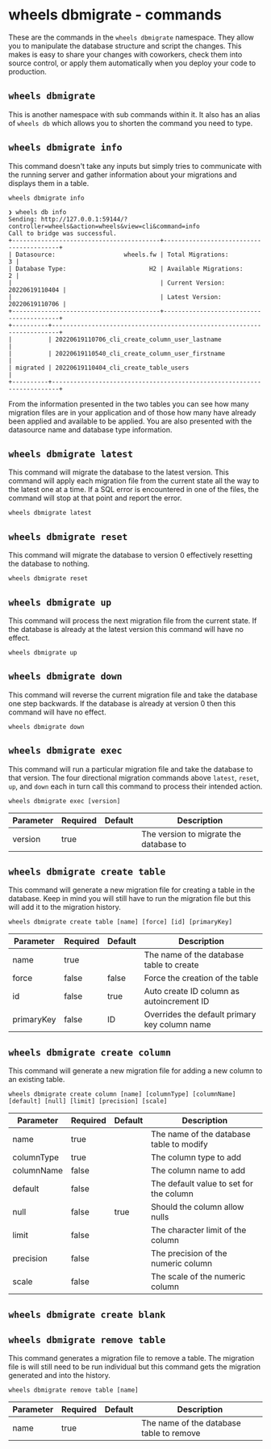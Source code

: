 # wheels dbmigrate - commands

These are the commands in the `wheels dbmigrate` namespace. They allow you to manipulate the
database structure and script the changes. This makes is easy to share your changes with
coworkers, check them into source control, or apply them automatically when you deploy your
code to production.

## `wheels dbmigrate`

This is another namespace with sub commands within it. It also has an alias of `wheels db` which allows you to shorten the command you need to type.

## `wheels dbmigrate info`

This command doesn't take any inputs but simply tries to communicate with the running server and gather information
about your migrations and displays them in a table.

```
wheels dbmigrate info
```

```
❯ wheels db info
Sending: http://127.0.0.1:59144/?controller=wheels&action=wheels&view=cli&command=info
Call to bridge was successful.
+-----------------------------------------+-----------------------------------------+
| Datasource:                   wheels.fw | Total Migrations:                     3 |
| Database Type:                       H2 | Available Migrations:                 2 |
|                                         | Current Version:         20220619110404 |
|                                         | Latest Version:          20220619110706 |
+-----------------------------------------+-----------------------------------------+
+----------+------------------------------------------------------------------------+
|          | 20220619110706_cli_create_column_user_lastname                         |
|          | 20220619110540_cli_create_column_user_firstname                        |
| migrated | 20220619110404_cli_create_table_users                                  |
+----------+------------------------------------------------------------------------+
```

From the information presented in the two tables you can see how many migration files are in your
application and of those how many have already been applied and available to be applied. You are
also presented with the datasource name and database type information.

## `wheels dbmigrate latest`

This command will migrate the database to the latest version. This command will apply each migration
file from the current state all the way to the latest one at a time. If a SQL error is encountered
in one of the files, the command will stop at that point and report the error.

```
wheels dbmigrate latest
```

## `wheels dbmigrate reset`

This command will migrate the database to version 0 effectively resetting the database to nothing.

```
wheels dbmigrate reset
```

## `wheels dbmigrate up`

This command will process the next migration file from the current state. If the database is already at
the latest version this command will have no effect.

```
wheels dbmigrate up
```

## `wheels dbmigrate down`

This command will reverse the current migration file and take the database one step backwards. If the database is
already at version 0 then this command will have no effect.

```
wheels dbmigrate down
```

## `wheels dbmigrate exec`

This command will run a particular migration file and take the database to that version. The four directional
migration commands above `latest`, `reset`, `up`, and `down` each in turn call this command to process their
intended action.

```
wheels dbmigrate exec [version]
```

| Parameter  | Required | Default | Description                                         |
| ---------- | -------- | ------- | --------------------------------------------------- |
| version    | true     |         | The version to migrate the database to              |

## `wheels dbmigrate create table`

This command will generate a new migration file for creating a table in the database. Keep in mind you will
still have to run the migration file but this will add it to the migration history.

```
wheels dbmigrate create table [name] [force] [id] [primaryKey]
```

| Parameter  | Required | Default | Description                                         |
| ---------- | -------- | ------- | --------------------------------------------------- |
| name       | true     |         | The name of the database table to create            |
| force      | false    | false   | Force the creation of the table                     |
| id         | false    | true    | Auto create ID column as autoincrement ID           |
| primaryKey | false    | ID      | Overrides the default primary key column name       |

## `wheels dbmigrate create column`

This command will generate a new migration file for adding a new column to an existing table.

```
wheels dbmigrate create column [name] [columnType] [columnName] [default] [null] [limit] [precision] [scale]
```

| Parameter  | Required | Default | Description                                         |
| ---------- | -------- | ------- | --------------------------------------------------- |
| name       | true     |         | The name of the database table to modify            |
| columnType | true     |         | The column type to add                              |
| columnName | false    |         | The column name to add                              |
| default    | false    |         | The default value to set for the column             |
| null       | false    | true    | Should the column allow nulls                       |
| limit      | false    |         | The character limit of the column                   |
| precision  | false    |         | The precision of the numeric column                 |
| scale      | false    |         | The scale of the numeric column                     |

## `wheels dbmigrate create blank`

## `wheels dbmigrate remove table`

This command generates a migration file to remove a table. The migration file is will still need to be run
individual but this command gets the migration generated and into the history.

```
wheels dbmigrate remove table [name]
```

| Parameter  | Required | Default | Description                                         |
| ---------- | -------- | ------- | --------------------------------------------------- |
| name       | true     |         | The name of the database table to remove            |
